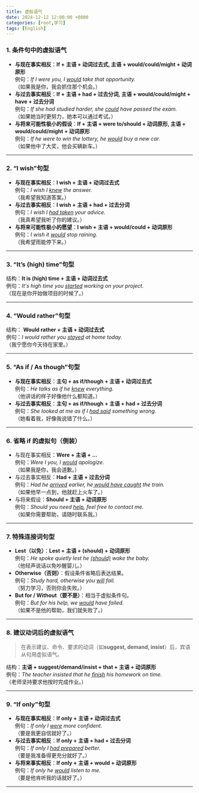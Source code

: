 ```yaml
---
title: 虚拟语气
date: 2024-12-12 12:00:00 +0800
categories: [root,学习]
tags: [English]
---
```


### 1. **条件句中的虚拟语气**
+ **与现在事实相反**：**If + 主语 + 动词过去式, 主语 + would/could/might + 动词原形**  
例句：*If I were you, I <u>would</u> take that opportunity.*  
（如果我是你，我会抓住那个机会。）
+ **与过去事实相反**：**If + 主语 + had + 过去分词, 主语 + would/could/might + have + 过去分词**  
例句：*If she had studied harder, she <u>could</u> have passed the exam.*  
（如果她当时更努力，她本可以通过考试。）
+ **与将来可能性极小的假设**：**If + 主语 + were to/should + 动词原形, 主语 + would/could/might + 动词原形**  
例句：*If he were to win the lottery, he <u>would</u> buy a new car.*  
（如果他中了大奖，他会买辆新车。）

---

### 2. **“I wish”句型**
+ **与现在事实相反**：**I wish + 主语 + 动词过去式**  
例句：*I wish I <u>knew</u> the answer.*  
（我希望我知道答案。）
+ **与过去事实相反**：**I wish + 主语 + had + 过去分词**  
例句：*I wish I <u>had taken</u> your advice.*  
（我真希望我听了你的建议。）
+ **与将来可能性极小的愿望**：**I wish + 主语 + would/could + 动词原形**  
例句：*I wish it <u>would</u> stop raining.*  
（我希望雨能停下来。）

---

### 3. **“It’s (high) time”句型**
结构：**It is (high) time + 主语 + 动词过去式**  
例句：*It's high time you <u>started</u> working on your project.*  
（现在是你开始做项目的时候了。）

---

### 4. **“Would rather”句型**
结构： **Would rather + 主语 + 动词过去式**  
例句：*I would rather you <u>stayed</u> at home today.*  
（我宁愿你今天待在家里。）

---

### 5. **“As if / As though”句型**
+ **与现在事实相反**：**主句 + as if/though + 主语 + 动词过去式**  
例句：*He talks as if he <u>knew</u> everything.*  
（他讲话的样子好像他什么都知道。）
+ **与过去事实相反**：**主句 + as if/though + 主语 + had + 过去分词**  
例句：*She looked at me as if I <u>had said</u> something wrong.*  
（她看着我，好像我说错了什么。）

---

### 6. **省略 if 的虚拟句（倒装）**
+ 与现在事实相反：**Were + 主语 + ...**  
例句：*Were I you, I <u>would</u> apologize.*  
（如果我是你，我会道歉。）
+ 与过去事实相反：**Had + 主语 + 过去分词**  
例句：*Had he <u>arrived</u> earlier, he<u> would have caught</u> the train.*  
（如果他早一点到，他就赶上火车了。）
+ 与将来假设：**Should + 主语 + 动词原形**  
例句：*Should you need <u>help</u>, feel free to contact me.*  
（如果你需要帮助，请随时联系我。）

---

### 7. **特殊连接词句型**
+ **Lest（以免）**：**Lest + 主语 + (should) + 动词原形**  
例句：*He spoke quietly lest he <u>(should)</u> wake the baby.*  
（他轻声说话以免吵醒婴儿。）
+ **Otherwise（否则）**：假设条件省略后表达结果。  
例句：*Study hard, otherwise you <u>will</u> fail.*  
（努力学习，否则你会失败。）
+ **But for / Without（要不是）**：相当于虚拟条件句。  
例句：*But for his help, we <u>would</u> have failed.*  
（如果不是他的帮助，我们就失败了。）

---

### 8. **建议动词后的虚拟语气**
> 在表示建议、命令、要求的动词（如**suggest, demand, insist**）后，宾语从句用虚拟语气。
>

结构：**主语 + suggest/demand/insist + that + 主语 + 动词原形**  
例句：*The teacher insisted that he <u>finish</u> his homework on time.*  
（老师坚持要求他按时完成作业。）

---

### 9. **“If only”句型**
+ **与现在事实相反**：**If only + 主语 + 动词过去式**  
例句：*If only I <u>were</u> more confident.*  
（要是我更自信就好了。）
+ **与过去事实相反**：**If only + 主语 + had + 过去分词**  
例句：*If only I <u>had prepared</u> better.*  
（要是我准备得更充分就好了。）
+ **与将来事实相反**：**If only + 主语 + would + 动词原形**  
例句：*If only he <u>would</u> listen to me.*  
（要是他肯听我的话就好了。）

---

